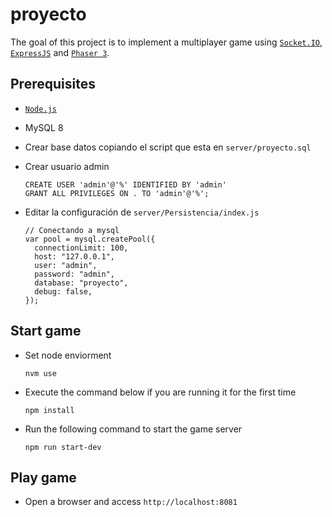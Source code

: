 # proyecto

The goal of this project is to implement a multiplayer game using [`Socket.IO`](https://socket.io/), [`ExpressJS`](https://expressjs.com/) and [`Phaser 3`](https://phaser.io/phaser3).

## Prerequisites

- [`Node.js`](https://nodejs.org/en/)
- MySQL 8
- Crear base datos copiando el script que esta en `server/proyecto.sql`
- Crear usuario admin
  `````
  CREATE USER 'admin'@'%' IDENTIFIED BY 'admin'
  GRANT ALL PRIVILEGES ON . TO 'admin'@'%';
  ``````

- Editar la configuración de `server/Persistencia/index.js`
  ````
  // Conectando a mysql
  var pool = mysql.createPool({
    connectionLimit: 100,
    host: "127.0.0.1",
    user: "admin",
    password: "admin",
    database: "proyecto",
    debug: false,
  });

## Start game

- Set node enviorment
  ```
  nvm use
  ```

- Execute the command below if you are running it for the first time
  ```
  npm install
  ```

- Run the following command to start the game server
  ```
  npm run start-dev
  ```

## Play game
- Open a browser and access `http://localhost:8081`




